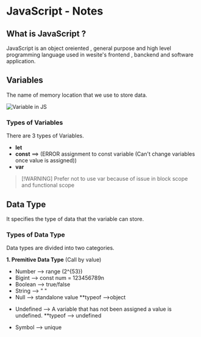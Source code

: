 # JavaScript - Notes 

## What is JavaScript ?

JavaScript is an object oreiented , general purpose and high level programming language used in wesite's frontend , banckend and software application.

## Variables
 The name of memory location that we use to store data.
 
![Variable in JS](https://github.com/user-attachments/assets/0fe3b1b5-718e-4196-8be1-bbff8c1f63ab)

### Types of Variables

There are 3 types of Variables.

- **let**
- **const** ==> (ERROR assignment to const variable (Can't change variables once value is assigned))
- **var**
>  [!WARNING]
> Prefer not to use var because of issue in block scope and functional scope

## Data Type

It specifies the type of data that the variable can store.

### Types of Data Type

Data types are  divided into two categories.

**1. Premitive Data Type** (Call by value)

- Number --> range (2^{53})
- Bigint --> const num = 123456789n
- Boolean --> true/false
- String --> " "
- Null --> standalone value       **typeof -->object
+ Undefined --> A variable that has not been assigned a value is undefined.      **typeof --> undefined
* Symbol --> unique



